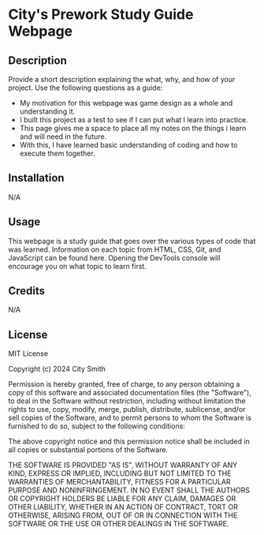# City's Prework Study Guide Webpage

## Description

Provide a short description explaining the what, why, and how of your project. Use the following questions as a guide:

- My motivation for this webpage was game design as a whole and understanding it.
- I built this project as a test to see if I can put what I learn into practice.
- This page gives me a space to place all my notes on the things i learn and will need in the future.
- With this, I have learned basic understanding of coding and how to execute them together.

## Installation

N/A

## Usage

This webpage is a study guide that goes over the various types of code that was learned. Information on each topic from HTML, CSS, Git, and JavaScript can be found here. Opening the DevTools console will encourage you on what topic to learn first.

## Credits

N/A

## License

MIT License

Copyright (c) 2024 City Smith

Permission is hereby granted, free of charge, to any person obtaining a copy
of this software and associated documentation files (the "Software"), to deal
in the Software without restriction, including without limitation the rights
to use, copy, modify, merge, publish, distribute, sublicense, and/or sell
copies of the Software, and to permit persons to whom the Software is
furnished to do so, subject to the following conditions:

The above copyright notice and this permission notice shall be included in all
copies or substantial portions of the Software.

THE SOFTWARE IS PROVIDED "AS IS", WITHOUT WARRANTY OF ANY KIND, EXPRESS OR
IMPLIED, INCLUDING BUT NOT LIMITED TO THE WARRANTIES OF MERCHANTABILITY,
FITNESS FOR A PARTICULAR PURPOSE AND NONINFRINGEMENT. IN NO EVENT SHALL THE
AUTHORS OR COPYRIGHT HOLDERS BE LIABLE FOR ANY CLAIM, DAMAGES OR OTHER
LIABILITY, WHETHER IN AN ACTION OF CONTRACT, TORT OR OTHERWISE, ARISING FROM,
OUT OF OR IN CONNECTION WITH THE SOFTWARE OR THE USE OR OTHER DEALINGS IN THE
SOFTWARE.
